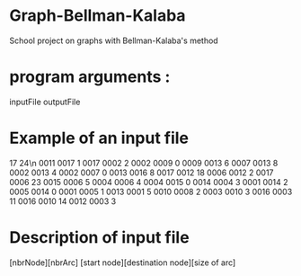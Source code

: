# Graph-Bellman-Kalaba
School project on graphs with Bellman-Kalaba's method

# program arguments :
inputFile outputFile

# Example of an input file
17 24\n
0011 0017  1
0017 0002  2
0002 0009  0
0009 0013  6
0007 0013  8
0002 0013  4
0002 0007  0
0013 0016  8
0017 0012 18
0006 0012  2
0017 0006 23
0015 0006  5
0004 0006  4
0004 0015  0
0014 0004  3
0001 0014  2
0005 0014  0
0001 0005  1
0013 0001  5
0010 0008  2
0003 0010  3
0016 0003 11
0016 0010 14
0012 0003  3

# Description of input file 
[nbrNode][nbrArc]
[start node][destination node][size of arc]
